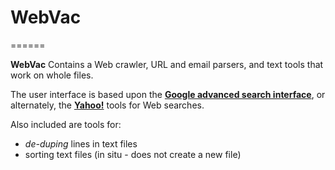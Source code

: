 # WebVac
======

**WebVac** Contains a Web crawler, URL and email parsers, and text tools that work on whole files.

The user interface is based upon the <a href="https://www.google.com/advanced_search">**Google advanced search interface**</a>, or alternately, the <a href="https://search.yahoo.com/web/advanced">**Yahoo!**</a> tools for Web searches.

Also included are tools for:
- _de-duping_ lines in text files
- sorting text files (in situ - does not create a new file)
